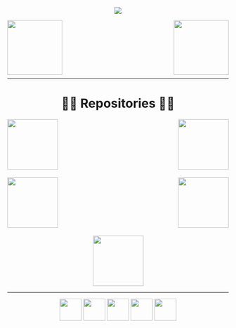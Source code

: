 <p align="center"><img src="https://cdn.dribbble.com/users/720825/screenshots/3253310/slim-jim-_dribbble_-_800x600_.gif"></p>

<a href="https://github.com/NguyenHuuNhan1912/NguyenHuuNhan1912"><img align="left" height="125" src="https://github-readme-stats.vercel.app/api?username=nguyenhuunhan1912&layout=compact&theme=chartreuse-dark"/></a>
 <a href="https://github.com/NguyenHuuNhan1912/NguyenHuuNhan1912"><img align="right" height="125"  src="https://github-readme-stats.vercel.app/api/top-langs/?username=nguyenhuunhan1912&layout=compact&theme=chartreuse-dark"/></a>
 
<br><br><br><br><br><br><br>

<hr>

<h1 align="center">👨‍💻 Repositories 👨‍💻</h1>
 <a href="https://github.com/NguyenHuuNhan1912/OOP_JAVA"><img align="left" height="115" src="https://github-readme-stats.vercel.app/api/pin/?username=nguyenhuunhan1912&theme=chartreuse-dark&border_color=61dafb&border_radius=10&repo=OOP_JAVA"></a>
 
 <a href="https://github.com/NguyenHuuNhan1912/LTHDT_CT176"><img align="right" height="115" src="https://github-readme-stats.vercel.app/api/pin/?username=nguyenhuunhan1912&theme=chartreuse-dark&border_color=61dafb&border_radius=10&repo=LTHDT_CT176"></a>
 
<br><br><br><br><br><br><br>

<a href="https://github.com/NguyenHuuNhan1912/C_Code"><img align="left" height="115" src="https://github-readme-stats.vercel.app/api/pin/?username=nguyenhuunhan1912&theme=chartreuse-dark&border_color=61dafb&border_radius=10&repo=C_Code"></a>

<a href="https://github.com/NguyenHuuNhan1912/Database_System"><img align="right" height="115" src="https://github-readme-stats.vercel.app/api/pin/?username=nguyenhuunhan1912&theme=chartreuse-dark&border_color=61dafb&border_radius=10&repo=Database_System"></a>

<br><br><br><br><br><br><br>

<p align="center">
<a href="https://github.com/NguyenHuuNhan1912/Thi_Thuc_Hanh_PTTKTT"><img height="115" src="https://github-readme-stats.vercel.app/api/pin/?username=nguyenhuunhan1912&theme=chartreuse-dark&border_color=61dafb&border_radius=10&repo=Thi_Thuc_Hanh_PTTKTT"></a>
</p>

<hr>

<p align="center">
  <a href="https://www.facebook.com/NhanCoder6311"><img src="https://image.flaticon.com/icons/png/128/733/733547.png" width="50" height="50"></a>
  <a href="https://www.instagram.com/nhan.coder.1912/?r=nametag"><img src="https://image.flaticon.com/icons/png/128/2111/2111463.png" width="50" height="50"></a>
  <a href="https://www.youtube.com/channel/UCImnKwa0EOReKsFjukjzKUA"><img src="https://image.flaticon.com/icons/png/128/2504/2504965.png" width="50" height="50"></a>
  <a href="https://linktr.ee/NhanCoder"><img src="https://image.flaticon.com/icons/png/128/2696/2696521.png" width="50" height="50"></a>
  <a href="https://github.com/NguyenHuuNhan1912"><img src="https://image.flaticon.com/icons/png/128/2515/2515875.png" width="50" height="50"></a>
</p>
